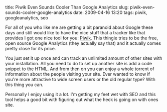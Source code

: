 title: Piwik Even Sounds Cooler Than Google Analytics
slug: piwik-even-sounds-cooler-google-analytics
date: 2009-04-16 13:20
tags: piwik, googleanalytics, seo

For all of you who like me are getting a bit paranoid about Google these days and still would like to have the nice stuff that a tracker like that provides I got one nice tool for you: [Piwik](http://piwik.org/). This thingie tries to be the free, open source Google Analytics (they actually say that) and it actually comes pretty close for its price. 

You just set it up once and can track an unlimited amount of other sites with your installation. All you need to do to set up another site is add a code snippet to the HTML. And from then on you can enjoy a whole torrent of information about the people visiting your site. Ever wanted to know if you're more attractive to wide screen users or the old regular type? With this thing you can.

Personally I enjoy using it a lot. I'm getting my feet wet with SEO and this tool helps a good bit with figuring out what the heck is going on with ones site.
